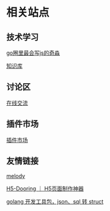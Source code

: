 # 相关站点


## 技术学习 
[go圈里最会写js的奇淼](https://space.bilibili.com/322210472) <Badge text="B站学习" type="warning"/>

[知识库](https://www.yuque.com/flipped-aurora/)



## 讨论区
[在线交流](https://support.qq.com/products/371961) <Badge text="官方社区" type="warning"/>


## 插件市场
[插件市场](https://plugin.gin-vue-admin.com/#/layout/plugin) <Badge text="测试版本" type="warning"/>

## 友情链接
[melody](https://github.com/flipped-aurora/melody)

[H5-Dooring ｜ H5页面制作神器](http://h5.dooring.cn/)

[golang 开发工具包，json、sql 转 struct](http://www.golangs.cn/)
